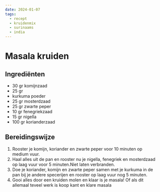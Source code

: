 ```yaml
---
date: 2024-01-07
tags:
  - recept
  - kruidenmix
  - surinaams
  - india
---
```

# Masala kruiden
## Ingrediënten
- 30 gr komijnzaad
- 25 gr
- kurkuma poeder
- 25 gr mosterdzaad
- 25 gr zwarte peper
- 10 gr fenegriekzaad 
- 15 gr nigella
- 100 gr korianderzaad
## Bereidingswijze 
1. Rooster je komijn, koriander en zwarte peper voor 10 minuten op medium vuur.
2. Haal alles uit de pan en rooster nu je nigella, fenegriek en mosterdzaad op laag vuur voor 5 minuten.Niet laten verbranden.
3. Doe je koriander, komijn en zwarte peper samen met je kurkuma in de pan bij je andere specerijen en rooster op laag vuur nog 5 minuten.
4. Gooi alles door een kruiden molen en klaar is je masala! Of als dit allemaal teveel werk is koop kant en klare masala